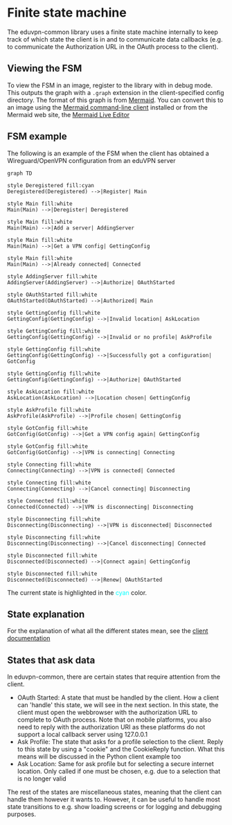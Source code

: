 # Finite state machine

The eduvpn-common library uses a finite state machine internally to keep track of which state the client is in and to communicate data callbacks (e.g. to communicate the Authorization URL in the OAuth process to the client).

## Viewing the FSM
To view the FSM in an image, register to the library with in debug mode. This
outputs the graph with a `.graph` extension in the client-specified
config directory. The format of this
graph is from [Mermaid](https://mermaid-js.github.io/mermaid/#/). You
can convert this to an image using the [Mermaid command-line client](https://github.com/mermaid-js/mermaid-cli) installed or from the Mermaid web site, the [Mermaid Live Editor](https://mermaid.live)

## FSM example
The following is an example of the FSM when the client has obtained a Wireguard/OpenVPN configuration from an eduVPN server

<div class="statemachine">

```mermaid
graph TD

style Deregistered fill:cyan
Deregistered(Deregistered) -->|Register| Main

style Main fill:white
Main(Main) -->|Deregister| Deregistered

style Main fill:white
Main(Main) -->|Add a server| AddingServer

style Main fill:white
Main(Main) -->|Get a VPN config| GettingConfig

style Main fill:white
Main(Main) -->|Already connected| Connected

style AddingServer fill:white
AddingServer(AddingServer) -->|Authorize| OAuthStarted

style OAuthStarted fill:white
OAuthStarted(OAuthStarted) -->|Authorized| Main

style GettingConfig fill:white
GettingConfig(GettingConfig) -->|Invalid location| AskLocation

style GettingConfig fill:white
GettingConfig(GettingConfig) -->|Invalid or no profile| AskProfile

style GettingConfig fill:white
GettingConfig(GettingConfig) -->|Successfully got a configuration| GotConfig

style GettingConfig fill:white
GettingConfig(GettingConfig) -->|Authorize| OAuthStarted

style AskLocation fill:white
AskLocation(AskLocation) -->|Location chosen| GettingConfig

style AskProfile fill:white
AskProfile(AskProfile) -->|Profile chosen| GettingConfig

style GotConfig fill:white
GotConfig(GotConfig) -->|Get a VPN config again| GettingConfig

style GotConfig fill:white
GotConfig(GotConfig) -->|VPN is connecting| Connecting

style Connecting fill:white
Connecting(Connecting) -->|VPN is connected| Connected

style Connecting fill:white
Connecting(Connecting) -->|Cancel connecting| Disconnecting

style Connected fill:white
Connected(Connected) -->|VPN is disconnecting| Disconnecting

style Disconnecting fill:white
Disconnecting(Disconnecting) -->|VPN is disconnected| Disconnected

style Disconnecting fill:white
Disconnecting(Disconnecting) -->|Cancel disconnecting| Connected

style Disconnected fill:white
Disconnected(Disconnected) -->|Connect again| GettingConfig

style Disconnected fill:white
Disconnected(Disconnected) -->|Renew| OAuthStarted
```

</div>

The current state is highlighted in the <span style="color:cyan">cyan</span> color.

## State explanation

For the explanation of what all the different states mean, see the [client documentation](https://codeberg.org/eduVPN/eduvpn-common/src/branch/main/client/fsm.go#L14-L50)

## States that ask data

In eduvpn-common, there are certain states that require attention from the client.

- OAuth Started: A state that must be handled by the client. How a client can 'handle' this state, we will see in the next section. In this state, the client must open the webbrowser with the authorization URL to complete to OAuth process. Note that on mobile platforms, you also need to reply with the authorization URI as these platforms do not support a local callback server using 127.0.0.1
- Ask Profile: The state that asks for a profile selection to the client. Reply to this state by using a "cookie" and the CookieReply function. What this means will be discussed in the Python client example too
- Ask Location: Same for ask profile but for selecting a secure internet location. Only called if one must be chosen, e.g. due to a selection that is no longer valid

The rest of the states are miscellaneous states, meaning that the client can handle them however it wants to. However, it can be useful to handle most state transitions to e.g. show loading screens or for logging and debugging purposes.
